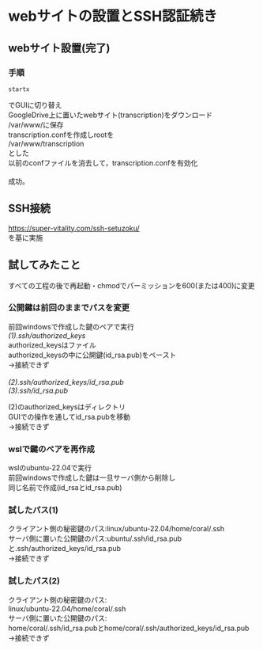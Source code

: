 # webサイトの設置とSSH認証続き
## webサイト設置(完了)
### 手順
```
startx
```
でGUIに切り替え<br>
GoogleDrive上に置いたwebサイト(transcription)をダウンロード<br>
/var/www/に保存<br>
transcription.confを作成しrootを<br>
/var/www/transcription<br>
とした<br>
以前のconfファイルを消去して，transcription.confを有効化<br>
<br>
成功。
## SSH接続
https://super-vitality.com/ssh-setuzoku/ <br>
を基に実施

## 試してみたこと
すべての工程の後で再起動・chmodでパーミッションを600(または400)に変更
### 公開鍵は前回のままでパスを変更
前回windowsで作成した鍵のペアで実行<br>
_(1).ssh/authorized_keys_<br>
authorized_keysはファイル<br>
authorized_keysの中に公開鍵(id_rsa.pub)をペースト<br>
→接続できず<br>
<br>
_(2).ssh/authorized_keys/id_rsa.pub_<br>
_(3).ssh/id_rsa.pub_<br>

(2)のauthorized_keysはディレクトリ<br>
GUIでの操作を通してid_rsa.pubを移動<br>
→接続できず<br>
### wslで鍵のペアを再作成
wslのubuntu-22.04で実行<br>
前回windowsで作成した鍵は一旦サーバ側から削除し<br>
同じ名前で作成(id_rsaとid_rsa.pub)<br>
### 試したパス(1)
クライアント側の秘密鍵のパス:linux/ubuntu-22.04/home/coral/.ssh<br>
サーバ側に置いた公開鍵のパス:ubuntu/.ssh/id_rsa.pubと.ssh/authorized_keys/id_rsa.pub<br>
→接続できず<br>
### 試したパス(2)
クライアント側の秘密鍵のパス:<br>
linux/ubuntu-22.04/home/coral/.ssh<br>
サーバ側に置いた公開鍵のパス:<br>
home/coral/.ssh/id_rsa.pubとhome/coral/.ssh/authorized_keys/id_rsa.pub<br>
→接続できず<br>













